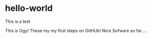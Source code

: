 # hello-world
This is a test

This is Ogy!
These my my first steps on GitHUb!
Nice Sofware so far....
